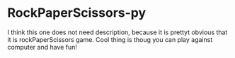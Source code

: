 # RockPaperScissors-py
I think this one does not need description, because it is prettyt obvious that it is rockPaperScissors game. Cool thing is thoug you can play against computer and have fun!
